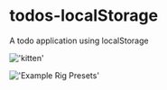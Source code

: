 # todos-localStorage

A todo application using localStorage

!['kitten'](http://placekitten.com/g/200/300)

!['Example Rig Presets'](https://raw.githubusercontent.com/wiki/schroef/extra-image-list/images/extra-image-list.jpg?v26-09-2018)
